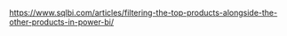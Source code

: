 https://www.sqlbi.com/articles/filtering-the-top-products-alongside-the-other-products-in-power-bi/
